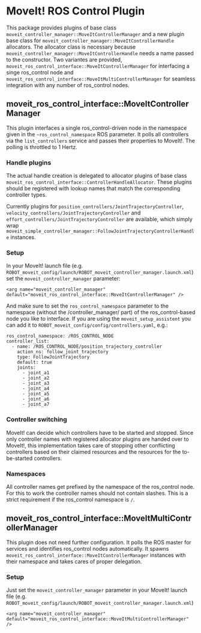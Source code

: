 # MoveIt! ROS Control Plugin

This package provides plugins of base class `moveit_controller_manager::MoveItControllerManager` and a new plugin base class for `moveit_controller_manager::MoveItControllerHandle` allocators.
The allocator class is necessary because `moveit_controller_manager::MoveItControllerHandle` needs a name passed to the constructor.
Two variantes are provided, `moveit_ros_control_interface::MoveItControllerManager` for interfacing a singe ros_control node and `moveit_ros_control_interface::MoveItMultiControllerManager` for seamless integration with any number of ros_control nodes.


## moveit_ros_control_interface::MoveItControllerManager
This plugin interfaces a single ros_control-driven node in the namespace given in the `~ros_control_namespace` ROS parameter.
It polls all controllers via the `list_controllers` service and passes their properties to MoveIt!.
The polling is throttled to 1 Hertz.

### Handle plugins
The actual handle creation is delegated to allocator plugins of base class `moveit_ros_control_interface::ControllerHandleAllocator`.
These plugins should be registered with lookup names that match the corresponding controller types.

Currently plugins for `position_controllers/JointTrajectoryController`, `velocity_controllers/JointTrajectoryController` and `effort_controllers/JointTrajectoryController` are available, which simply wrap `moveit_simple_controller_manager::FollowJointTrajectoryControllerHandle` instances.

### Setup
In your MoveIt! launch file (e.g. `ROBOT_moveit_config/launch/ROBOT_moveit_controller_manager.launch.xml`) set the `moveit_controller_manager` parameter:
```
<arg name="moveit_controller_manager" default="moveit_ros_control_interface::MoveItControllerManager" />
```

And make sure to set the `ros_control_namespace` parameter to the namespace (without the /controller_manager/ part) of the ros_control-based node you like to interface.
If you are using the `moveit_setup_assistent` you can add it to `ROBOT_moveit_config/config/controllers.yaml`, e.g.:
```
ros_control_namespace: /ROS_CONTROL_NODE
controller_list:
  - name: /ROS_CONTROL_NODE/position_trajectory_controller
    action_ns: follow_joint_trajectory
    type: FollowJointTrajectory
    default: true
    joints:
      - joint_a1
      - joint_a2
      - joint_a3
      - joint_a4
      - joint_a5
      - joint_a6
      - joint_a7
```

### Controller switching
MoveIt! can decide which controllers have to be started and stopped.
Since only controller names with registered allocator plugins are handed over to MoveIt!, this implementation takes care of stopping other conflicting controllers based on their claimed resources and the resources for the to-be-started controllers.

### Namespaces
All controller names get prefixed by the namespace of the ros_control node.
For this to work the controller names should not contain slashes. This is a strict requirement if the ros_control  namespace is `/`.

## moveit_ros_control_interface::MoveItMultiControllerManager

This plugin does not need further configuration. It polls the ROS master for services and identifies ros_control nodes automatically.
It spawns `moveit_ros_control_interface::MoveItControllerManager` instances with their namespace and takes cares of proper delegation.


### Setup
Just set the `moveit_controller_manager` parameter in your MoveIt! launch file (e.g. `ROBOT_moveit_config/launch/ROBOT_moveit_controller_manager.launch.xml`)
```
<arg name="moveit_controller_manager" default="moveit_ros_control_interface::MoveItMultiControllerManager" />
```
